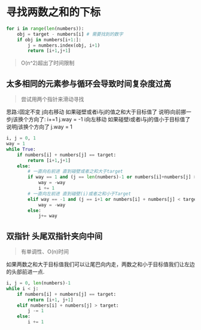 # 寻找两数之和的下标
```Python
for i in range(len(numbers)):
    obj = target - numbers[i] # 需要找到的数字
    if obj in numbers[i+1:]:
        j = numbers.index(obj, i+1)
        return [i+1,j+1]
```
> O(n^2)超出了时间限制

## 太多相同的元素参与循环会导致时间复杂度过高
> 尝试用两个指针来滑动寻找

思路:i固定不变
    j向右移动
        如果碰壁或者i与j的值之和大于目标值了 说明i向前挪一步j该换个方向了: i+=1 j.way = -1
    i向左移动
        如果碰壁i或者i与j的值小于目标值了 说明j该换个方向了 j.way = 1

```Python
i, j = 0, 1
way = 1
while True:
    if numbers[i] + numbers[j] == target:
        return [i+1,j+1]
    else:
        # 一直向右前进 直到碰壁或者之和大于target
        if way == 1 and (j == len(numbers)-1 or numbers[i]+numbers[j] > target):
            way = -way
            i += 1
        # 一直向左前进 直到碰壁(i)或者之和小于Target
        elif way == -1 and (j == i+1 or numbers[i] + numbers[j] < target):
            way = -way
        else:
            j+= way
```
## 双指针 头尾双指针夹向中间
> 有单调性、O(n)时间

如果两数之和大于目标值我们可以让尾巴向内走，两数之和小于目标值我们让左边的头部前进一点.

```Python
i, j = 0, len(numbers)-1
while i < j:
    if numbers[i] + numbers[j] == target:
        return [i+1, j+1]
    elif numbers[i] + numbers[j] > target:
        j -= 1
    else:
        i += 1
```
